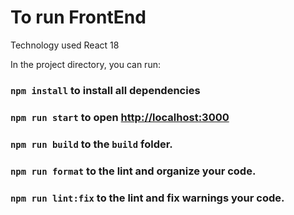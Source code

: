# To run FrontEnd
Technology used React 18

In the project directory, you can run:

### `npm install` to install all dependencies

### `npm run start` to open [http://localhost:3000](http://localhost:3000) 

### `npm run build` to the `build` folder.

### `npm run format` to the lint and organize your code.

### `npm run lint:fix` to the lint and fix warnings your code.
